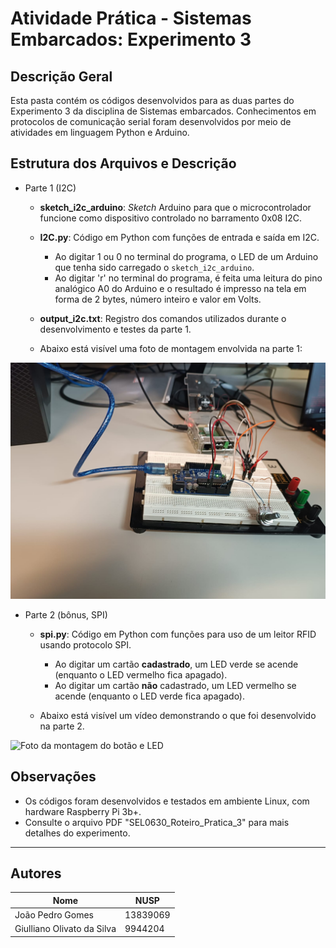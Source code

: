 # Atividade Prática - Sistemas Embarcados: Experimento 3

## Descrição Geral
Esta pasta contém os códigos desenvolvidos para as duas partes do Experimento 3 da disciplina de Sistemas embarcados. Conhecimentos em protocolos de comunicação serial foram desenvolvidos por meio de atividades em linguagem Python e Arduino.

## Estrutura dos Arquivos e Descrição
- Parte 1 (I2C)
  - **sketch_i2c_arduino**: *Sketch* Arduino para que o microcontrolador funcione como dispositivo controlado no barramento 0x08 I2C. 
  - **I2C.py**: Código em Python com funções de entrada e saída em I2C.
    - Ao digitar 1 ou 0 no terminal do programa, o LED de um Arduino que tenha sido carregado o `sketch_i2c_arduino`.
    - Ao digitar 'r' no terminal do programa, é feita uma leitura do pino analógico A0 do Arduino e o resultado é impresso na tela em forma de 2 bytes, número inteiro e valor em Volts.
  - **output_i2c.txt**: Registro dos comandos utilizados durante o desenvolvimento e testes da parte 1.
  
  - Abaixo está visível uma foto de montagem envolvida na parte 1:

![Foto da montagem do botão e LED](imagens/part1.jpeg)


- Parte 2 (bônus, SPI)
  - **spi.py**: Código em Python com funções para uso de um leitor RFID usando protocolo SPI.
    - Ao digitar um cartão **cadastrado**, um LED verde se acende (enquanto o LED vermelho fica apagado).
    - Ao digitar um cartão **não** cadastrado, um LED vermelho se acende (enquanto o LED verde fica apagado).
  
  - Abaixo está visível um vídeo demonstrando o que foi desenvolvido na parte 2.

![Foto da montagem do botão e LED](imagens/part2.gif)


## Observações
- Os códigos foram desenvolvidos e testados em ambiente Linux, com hardware Raspberry Pi 3b+.
- Consulte o arquivo PDF "SEL0630_Roteiro_Pratica_3" para mais detalhes do experimento.

---

## Autores

| Nome                        | NUSP     |
|-----------------------------|----------|
| João Pedro Gomes            | 13839069 |
| Giulliano Olivato da Silva  | 9944204  |



